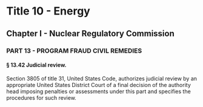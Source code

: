 
# Title 10 - Energy
## Chapter I - Nuclear Regulatory Commission
### PART 13 - PROGRAM FRAUD CIVIL REMEDIES
#### § 13.42 Judicial review.

Section 3805 of title 31, United States Code, authorizes judicial review by an appropriate United States District Court of a final decision of the authority head imposing penalties or assessments under this part and specifies the procedures for such review.
